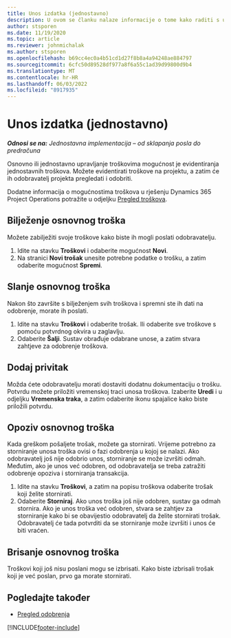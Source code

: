 ```yaml
---
title: Unos izdatka (jednostavno)
description: U ovom se članku nalaze informacije o tome kako raditi s unosom troškova u lite implementaciji.
author: stsporen
ms.date: 11/19/2020
ms.topic: article
ms.reviewer: johnmichalak
ms.author: stsporen
ms.openlocfilehash: b69cc4ec0a4b51cd1d27f8b8a4a94248ae884797
ms.sourcegitcommit: 6cfc50d89528df977a8f6a55c1ad39d99800d9b4
ms.translationtype: MT
ms.contentlocale: hr-HR
ms.lasthandoff: 06/03/2022
ms.locfileid: "8917935"
---
```

# <a name="expense-entry-lite"></a>Unos izdatka (jednostavno)

_**Odnosi se na:** Jednostavna implementacija – od sklapanja posla do predračuna_

Osnovno ili jednostavno upravljanje troškovima mogućnost je evidentiranja jednostavnih troškova. Možete evidentirati troškove na projektu, a zatim će ih odobravatelj projekta pregledati i odobriti.

Dodatne informacija o mogućnostima troškova u rješenju Dynamics 365 Project Operations potražite u odjeljku [Pregled troškova](expense-overview.md).

## <a name="capture-a-basic-expense"></a>Bilježenje osnovnog troška

Možete zabilježiti svoje troškove kako biste ih mogli poslati odobravatelju.

1. Idite na stavku **Troškovi** i odaberite mogućnost **Novi**.
2. Na stranici **Novi trošak** unesite potrebne podatke o trošku, a zatim odaberite mogućnost **Spremi**.

## <a name="submit-a-basic-expense"></a>Slanje osnovnog troška

Nakon što završite s bilježenjem svih troškova i spremni ste ih dati na odobrenje, morate ih poslati.

1. Idite na stavku **Troškovi** i odaberite trošak. Ili odaberite sve troškove s pomoću potvrdnog okvira u zaglavlju.
2. Odaberite **Šalji**. Sustav obrađuje odabrane unose, a zatim stvara zahtjeve za odobrenje troškova.

## <a name="add-an-attachment"></a>Dodaj privitak

Možda ćete odobravatelju morati dostaviti dodatnu dokumentaciju o trošku. Potvrdu možete priložiti vremenskoj traci unosa troškova. Izaberite **Uredi** i u odjeljku **Vremenska traka**, a zatim odaberite ikonu spajalice kako biste priložili potvrdu.

## <a name="recall-a-basic-expense"></a>Opoziv osnovnog troška

Kada greškom pošaljete trošak, možete ga stornirati. Vrijeme potrebno za storniranje unosa troška ovisi o fazi odobrenja u kojoj se nalazi.  Ako odobravatelj još nije odobrio unos, storniranje se može izvršiti odmah. Međutim, ako je unos već odobren, od odobravatelja se treba zatražiti odobrenje opoziva i storniranja transakcija.

1. Idite na stavku **Troškovi**, a zatim na popisu troškova odaberite trošak koji želite stornirati.
2. Odaberite **Storniraj**. Ako unos troška još nije odobren, sustav ga odmah stornira. Ako je unos troška već odobren, stvara se zahtjev za storniranje kako bi se obavijestio odobravatelj da želite stornirati trošak. Odobravatelj će tada potvrditi da se storniranje može izvršiti i unos će biti vraćen.

## <a name="delete-a-basic-expense"></a>Brisanje osnovnog troška

Troškovi koji još nisu poslani mogu se izbrisati. Kako biste izbrisali trošak koji je već poslan, prvo ga morate stornirati.

## <a name="see-also"></a>Pogledajte također

- [Pregled odobrenja](../approvals/approvals-overview.md)


[!INCLUDE[footer-include](../includes/footer-banner.md)]